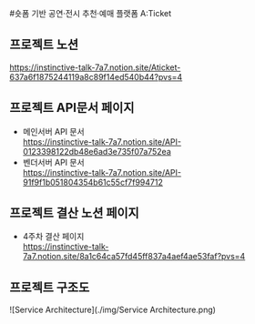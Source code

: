 #숏폼 기반 공연·전시 추천·예매 플랫폼 A:Ticket

## 프로젝트 노션
https://instinctive-talk-7a7.notion.site/Aticket-637a6f1875244119a8c89f14ed540b44?pvs=4
## 프로젝트 API문서 페이지
- 메인서버 API 문서<br/>
https://instinctive-talk-7a7.notion.site/API-0123398122db48e6ad3e735f07a752ea
- 벤더서버 API 문서<br/>
https://instinctive-talk-7a7.notion.site/API-91f9f1b051804354b61c55cf7f994712
## 프로젝트 결산 노션 페이지
- 4주차 결산 페이지<br/>
https://instinctive-talk-7a7.notion.site/8a1c64ca57fd45ff837a4aef4ae53faf?pvs=4


## 프로젝트 구조도
![Service Architecture](./img/Service Architecture.png)
